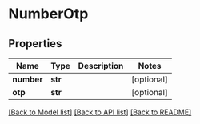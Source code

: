 # NumberOtp

## Properties
Name | Type | Description | Notes
------------ | ------------- | ------------- | -------------
**number** | **str** |  | [optional] 
**otp** | **str** |  | [optional] 

[[Back to Model list]](../README.md#documentation-for-models) [[Back to API list]](../README.md#documentation-for-api-endpoints) [[Back to README]](../README.md)


